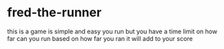 # fred-the-runner
this is a game is simple and easy you run but you have a time limit on how far can you run
based on how far you ran it will add to your score 

